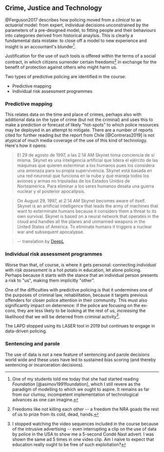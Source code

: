## Crime, Justice and Technology

@Ferguson2017 describes how policing moved from a *clinical* to an *actuarial* model: from expert, individual decisions unconstrained by the parameters of a pre-designed model, to fitting people and their behaviours into categories derived from historical anaylsis. This is clearly a fundamental data mistake: to close off a model to new experience and insight is an accountant's blunder[^asimov].

Justification for the use of such tools is offered within the terms of a social contract, in which citizens surrender certain freedoms[^NRAlike] in exchange for the benefit of protection against others who might harm us.

[^NRAlike]: Freedoms like not killing each other -- a freedom the NRA goads the rest of us to prize from its cold, dead, hands.

[^asimov]: One of my students told me today that she had started reading *Foundation* [@asimov1991foundation], which I still revere as the paradigm of modelling to which we ought to aspire. It remains as far from our clumsy, incompetent implementation of technological advances as one can imagine.

Two types of predictive policing are identified in the course:

* Predictive mapping
* Individual risk assessment programmes


### Predictive mapping

This relates data on the time and place of crimes, perhaps also with additional data on the type of crime (but not the criminal) and uses this to make a prediction or forecast of likely "hot-spots" to which police resources may be deployed in an attempt to mitigate. There are a number of reports cited for further reading but the report from Chile [@Contreras2019] is not atypical of much media coverage of the use of this kind of technology. Here's how it opens:

> El 29 de agosto de 1997, a las 2:14 AM Skynet toma conciencia de sí misma. Skynet es una inteligencia artificial que lidera el ejército de las máquinas que quieren exterminar a los humanos pues los considera una amenaza para su propia supervivencia. Skynet está basada en una red neuronal que funciona en la nube y que maneja todos los aviones y armas no tripuladas de los Estados Unidos de Norteamérica. Para eliminar a los seres humanos desata una guerra nuclear y el posterior apocalipsis.

> On August 29, 1997, at 2:14 AM Skynet becomes aware of itself. Skynet is an artificial intelligence that leads the army of machines that want to exterminate humans because it considers them a threat to its own survival. Skynet is based on a neural network that operates in the cloud and handles all the planes and unmanned weapons in the United States of America. To eliminate humans it triggers a nuclear war and subsequent apocalypse.

> -- translation by [DeepL](https://www.deepl.com/)

### Individual risk assessment programmes

Worse than that, of course, is where it gets personal: connecting *individual* with *risk assessment* is a hot potato in education, let alone policing. Perhaps because it starts with the stance that an individual person presents a risk to "us", making them implicitly "other".

One of the difficulties with predictive policing is that it undermines one of the purposes of criminal law, rehabilitation, because it targets previous offenders for closer police attention in their community. This must also significantly impact on deterrence: if the police are focusing on the ex-cons, they are less likely to be looking at the rest of us, *increasing* the likelihood that we will be deterred from criminal activity[^ads].

The LAPD stopped using its LASER tool in 2019 but continues to engage in data-driven policing.

[^ads]: I stopped watching the video sequences included in the course because of the intrusive advertising -- even interrupting a clip on the use of data by police in the USA to show me a 5-second Condé Nast advert. I was shown the same ad 5 times in one video clip. Am I naïve to expect that education really ought to be free of such exploitation?

### Sentencing and parole

The use of data is not a new feature of sentencing and parole decisions world wide and these uses have led to sustained bias scoring (and thereby sentencing or incarceration decisions).
